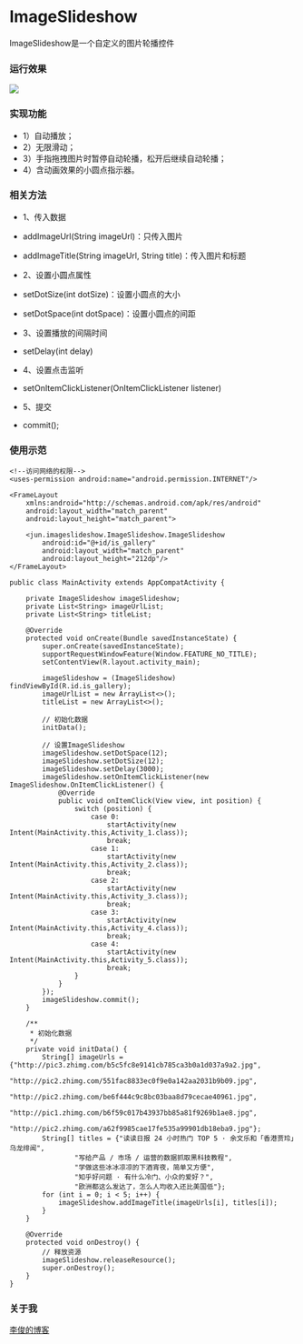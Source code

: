# ImageSlideshow
ImageSlideshow是一个自定义的图片轮播控件

### 运行效果
![](https://github.com/Jun2011/ImageSlideshow/raw/master/images/image.gif)

### 实现功能
- 1）自动播放；
- 2）无限滑动；
- 3）手指拖拽图片时暂停自动轮播，松开后继续自动轮播；
- 4）含动画效果的小圆点指示器。

### 相关方法
- 1、传入数据
 - addImageUrl(String imageUrl)：只传入图片
 - addImageTitle(String imageUrl, String title)：传入图片和标题

- 2、设置小圆点属性
 - setDotSize(int dotSize)：设置小圆点的大小
 - setDotSpace(int dotSpace)：设置小圆点的间距

- 3、设置播放的间隔时间
 - setDelay(int delay)

- 4、设置点击监听
 - setOnItemClickListener(OnItemClickListener listener)

- 5、提交
 - commit();

### 使用示范
```
<!--访问网络的权限-->
<uses-permission android:name="android.permission.INTERNET"/>
```

```
<FrameLayout
    xmlns:android="http://schemas.android.com/apk/res/android"
    android:layout_width="match_parent"
    android:layout_height="match_parent">

    <jun.imageslideshow.ImageSlideshow.ImageSlideshow
        android:id="@+id/is_gallery"
        android:layout_width="match_parent"
        android:layout_height="212dp"/>
</FrameLayout>
```

```
public class MainActivity extends AppCompatActivity {

    private ImageSlideshow imageSlideshow;
    private List<String> imageUrlList;
    private List<String> titleList;

    @Override
    protected void onCreate(Bundle savedInstanceState) {
        super.onCreate(savedInstanceState);
        supportRequestWindowFeature(Window.FEATURE_NO_TITLE);
        setContentView(R.layout.activity_main);

        imageSlideshow = (ImageSlideshow) findViewById(R.id.is_gallery);
        imageUrlList = new ArrayList<>();
        titleList = new ArrayList<>();

        // 初始化数据
        initData();

        // 设置ImageSlideshow
        imageSlideshow.setDotSpace(12);
        imageSlideshow.setDotSize(12);
        imageSlideshow.setDelay(3000);
        imageSlideshow.setOnItemClickListener(new ImageSlideshow.OnItemClickListener() {
            @Override
            public void onItemClick(View view, int position) {
                switch (position) {
                    case 0:
                        startActivity(new Intent(MainActivity.this,Activity_1.class));
                        break;
                    case 1:
                        startActivity(new Intent(MainActivity.this,Activity_2.class));
                        break;
                    case 2:
                        startActivity(new Intent(MainActivity.this,Activity_3.class));
                        break;
                    case 3:
                        startActivity(new Intent(MainActivity.this,Activity_4.class));
                        break;
                    case 4:
                        startActivity(new Intent(MainActivity.this,Activity_5.class));
                        break;
                }
            }
        });
        imageSlideshow.commit();
    }

    /**
     * 初始化数据
     */
    private void initData() {
        String[] imageUrls = {"http://pic3.zhimg.com/b5c5fc8e9141cb785ca3b0a1d037a9a2.jpg",
                "http://pic2.zhimg.com/551fac8833ec0f9e0a142aa2031b9b09.jpg",
                "http://pic2.zhimg.com/be6f444c9c8bc03baa8d79cecae40961.jpg",
                "http://pic1.zhimg.com/b6f59c017b43937bb85a81f9269b1ae8.jpg",
                "http://pic2.zhimg.com/a62f9985cae17fe535a99901db18eba9.jpg"};
        String[] titles = {"读读日报 24 小时热门 TOP 5 · 余文乐和「香港贾玲」乌龙绯闻",
                "写给产品 / 市场 / 运营的数据抓取黑科技教程",
                "学做这些冰冰凉凉的下酒宵夜，简单又方便",
                "知乎好问题 · 有什么冷门、小众的爱好？",
                "欧洲都这么发达了，怎么人均收入还比美国低"};
        for (int i = 0; i < 5; i++) {
            imageSlideshow.addImageTitle(imageUrls[i], titles[i]);
        }
    }

    @Override
    protected void onDestroy() {
        // 释放资源
        imageSlideshow.releaseResource();
        super.onDestroy();
    }
}
```

### 关于我
[李俊的博客](http://www.jianshu.com/users/32702f750012/latest_articles)